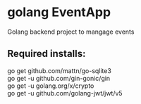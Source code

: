 # golang EventApp
Golang backend project to mangage events

## Required installs:
go get github.com/mattn/go-sqlite3
<br /> go get -u github.com/gin-gonic/gin
<br /> go get -u golang.org/x/crypto
<br /> go get -u github.com/golang-jwt/jwt/v5
